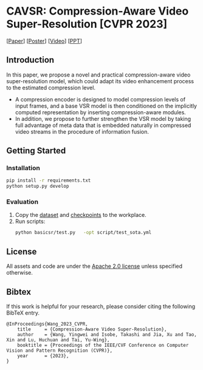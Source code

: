 # CAVSR: Compression-Aware Video Super-Resolution [CVPR 2023]

[[Paper](https://openaccess.thecvf.com/content/CVPR2023/papers/Wang_Compression-Aware_Video_Super-Resolution_CVPR_2023_paper.pdf)] 
[[Poster](.doc/poster.pdf)] 
[[Video](https://youtu.be/5XXwcUcGAqY)]
[[PPT](.doc/PPT.pdf)]

## Introduction

In this paper, we propose a novel and practical compression-aware video super-resolution model, which could adapt its video enhancement process to the estimated compression level.

- A compression encoder is designed to model compression levels of input frames, and a base VSR model is then conditioned on the implicitly computed representation by inserting compression-aware modules. 
- In addition, we propose to further strengthen the VSR model by taking full advantage of meta data that is embedded naturally in compressed video streams in the procedure of information fusion.

## Getting Started

### Installation

  ```bash
  pip install -r requirements.txt
  python setup.py develop
  ```

### Evaluation
1. Copy the [dataset](https://github.com/aprBlue/CAVSR/releases/download/init/dataset.zip) and [checkpoints](https://github.com/aprBlue/CAVSR/releases/download/init/ckpt.zip) to the workplace. 
2. Run scripts:
    ```bash
    python basicsr/test.py   -opt script/test_sota.yml
    ```


## License

All assets and code are under the [Apache 2.0 license](./LICENSE) unless specified otherwise.

## Bibtex
If this work is helpful for your research, please consider citing the following BibTeX entry.

```
@InProceedings{Wang_2023_CVPR,
    title     = {Compression-Aware Video Super-Resolution},
    author    = {Wang, Yingwei and Isobe, Takashi and Jia, Xu and Tao, Xin and Lu, Huchuan and Tai, Yu-Wing},
    booktitle = {Proceedings of the IEEE/CVF Conference on Computer Vision and Pattern Recognition (CVPR)},
    year      = {2023},
}
```